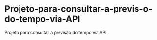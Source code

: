 # Projeto-para-consultar-a-previs-o-do-tempo-via-API
Projeto para consultar a previsão do tempo via API
